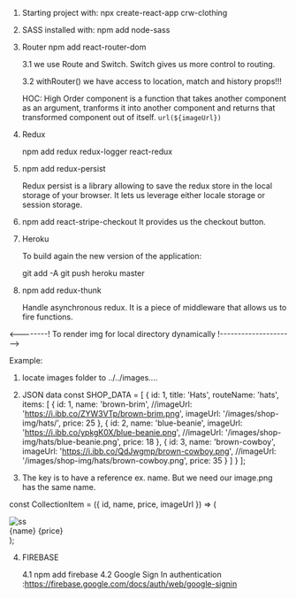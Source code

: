 1. Starting project with:
   npx create-react-app crw-clothing

2. SASS installed with:
   npm add node-sass

3. Router
   npm add react-router-dom

   3.1 we use Route and Switch.
   Switch gives us more control to routing.

   3.2 withRouter() we have access to location, match and history props!!!

   HOC: High Order component is a function that takes another component as
   an argument, tranforms it into another component and returns that
   transformed component out of itself.
   `url(${imageUrl})`

4. Redux

   npm add redux redux-logger react-redux

5. npm add redux-persist

   Redux persist is a library allowing to save the redux store in the local storage of your browser.
   It lets us leverage either locale storage or session storage.

6. npm add react-stripe-checkout
   It provides us the checkout button.

7. Heroku

   To build again the new version of the application:

   git add -A
   git push heroku master

8. npm add redux-thunk

   Handle asynchronous redux. It is a piece of middleware that allows us to fire functions.

<--------! To render img for local directory dynamically !--------------------->

Example:

1. locate images folder to ../../images....

2. JSON data
   const SHOP_DATA = [
   {
   id: 1,
   title: 'Hats',
   routeName: 'hats',
   items: [
   {
   id: 1,
   name: 'brown-brim',
   //imageUrl: 'https://i.ibb.co/ZYW3VTp/brown-brim.png',
   imageUrl: '/images/shop-img/hats/',
   price: 25
   },
   {
   id: 2,
   name: 'blue-beanie',
   imageUrl: 'https://i.ibb.co/ypkgK0X/blue-beanie.png',
   //imageUrl: '/images/shop-img/hats/blue-beanie.png',
   price: 18
   },
   {
   id: 3,
   name: 'brown-cowboy',
   imageUrl: 'https://i.ibb.co/QdJwgmp/brown-cowboy.png',
   //imageUrl: '/images/shop-img/hats/brown-cowboy.png',
   price: 35
   }
   ]
   }
   ];

3. The key is to have a reference ex. name. But we need our image.png has the same name.

const CollectionItem = ({ id, name, price, imageUrl }) => (

<div className='collection-item'>
<div className='image'>
<img
src={require(`../../images/shop-img/hats/${name}.png`)}
alt='ss' ></img>
</div>
<div className='collection-footer'>
<span className='name'>{name}</span>
<span className='price'>{price}</span>
</div>
</div>
);

4. FIREBASE

   4.1 npm add firebase
   4.2 Google Sign In authentication :https://firebase.google.com/docs/auth/web/google-signin
